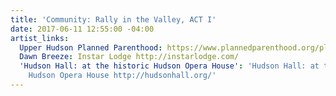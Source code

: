 ```yaml
---
title: 'Community: Rally in the Valley, ACT I'
date: 2017-06-11 12:55:00 -04:00
artist_links:
  Upper Hudson Planned Parenthood: https://www.plannedparenthood.org/planned-parenthood-upper-hudson
  Dawn Breeze: Instar Lodge http://instarlodge.com/
  'Hudson Hall: at the historic Hudson Opera House': 'Hudson Hall: at the historic
    Hudson Opera House http://hudsonhall.org/'
---
```


